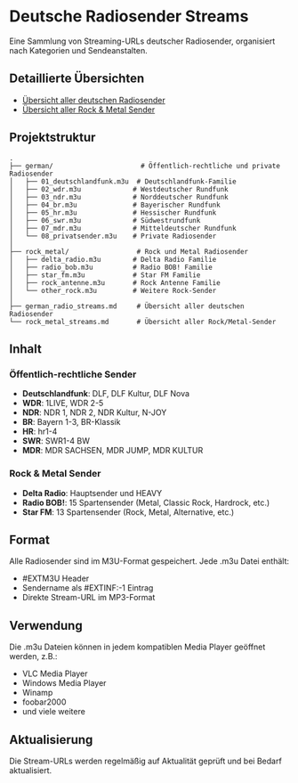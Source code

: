 # Deutsche Radiosender Streams

Eine Sammlung von Streaming-URLs deutscher Radiosender, organisiert nach Kategorien und Sendeanstalten.

## Detaillierte Übersichten
- [Übersicht aller deutschen Radiosender](german_radio_streams.md)
- [Übersicht aller Rock & Metal Sender](rock_metal_streams.md)

## Projektstruktur

```
.
├── german/                      # Öffentlich-rechtliche und private Radiosender
│   ├── 01_deutschlandfunk.m3u  # Deutschlandfunk-Familie
│   ├── 02_wdr.m3u             # Westdeutscher Rundfunk
│   ├── 03_ndr.m3u             # Norddeutscher Rundfunk
│   ├── 04_br.m3u              # Bayerischer Rundfunk
│   ├── 05_hr.m3u              # Hessischer Rundfunk
│   ├── 06_swr.m3u             # Südwestrundfunk
│   ├── 07_mdr.m3u             # Mitteldeutscher Rundfunk
│   └── 08_privatsender.m3u    # Private Radiosender
│
├── rock_metal/                 # Rock und Metal Radiosender
│   ├── delta_radio.m3u        # Delta Radio Familie
│   ├── radio_bob.m3u          # Radio BOB! Familie
│   ├── star_fm.m3u            # Star FM Familie
│   ├── rock_antenne.m3u       # Rock Antenne Familie
│   └── other_rock.m3u         # Weitere Rock-Sender
│
├── german_radio_streams.md     # Übersicht aller deutschen Radiosender
└── rock_metal_streams.md       # Übersicht aller Rock/Metal-Sender
```

## Inhalt

### Öffentlich-rechtliche Sender
- **Deutschlandfunk**: DLF, DLF Kultur, DLF Nova
- **WDR**: 1LIVE, WDR 2-5
- **NDR**: NDR 1, NDR 2, NDR Kultur, N-JOY
- **BR**: Bayern 1-3, BR-Klassik
- **HR**: hr1-4
- **SWR**: SWR1-4 BW
- **MDR**: MDR SACHSEN, MDR JUMP, MDR KULTUR

### Rock & Metal Sender
- **Delta Radio**: Hauptsender und HEAVY
- **Radio BOB!**: 15 Spartensender (Metal, Classic Rock, Hardrock, etc.)
- **Star FM**: 13 Spartensender (Rock, Metal, Alternative, etc.)

## Format

Alle Radiosender sind im M3U-Format gespeichert. Jede .m3u Datei enthält:
- #EXTM3U Header
- Sendername als #EXTINF:-1 Eintrag
- Direkte Stream-URL im MP3-Format

## Verwendung

Die .m3u Dateien können in jedem kompatiblen Media Player geöffnet werden, z.B.:
- VLC Media Player
- Windows Media Player
- Winamp
- foobar2000
- und viele weitere

## Aktualisierung

Die Stream-URLs werden regelmäßig auf Aktualität geprüft und bei Bedarf aktualisiert.
